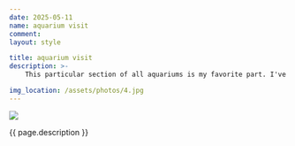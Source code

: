 ```yaml
---
date: 2025-05-11
name: aquarium visit
comment: 
layout: style

title: aquarium visit
description: >-
    This particular section of all aquariums is my favorite part. I've always wanted to have a house underwater, althought now as an adult I understand how economically infeasible that is and how hard it would be getting out of bed.

img_location: /assets/photos/4.jpg
---
```

<div class="photo-container">
    <img src="{{ page.img_location }}"/>
    <p class="mt-1 mb-0">{{ page.description }}</p>
</div>







